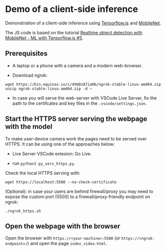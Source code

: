 # Demo of a client-side inference

Demonstration of a client-side inference using [Tensorflow.js](https://www.tensorflow.org/js) and [MobileNet](https://github.com/tensorflow/tfjs-examples/tree/master/mobilenet).

The JS code is based on the tutorial [Realtime object detection with MobileNet - ML with Tensorflow.js #5](https://www.youtube.com/watch?v=QUmuxu6pJD0).

## Prerequisites

- A laptop or a phone with a camera and a modern web-browser.

- Download ngrok: 

```
wget https://bin.equinox.io/c/4VmDzA7iaHb/ngrok-stable-linux-amd64.zip
unzip ngrok-stable-linux-amd64.zip -d ~
```

- In case you will serve the web-server with VSCode Live Server, fix the path to the certifcates and key files in the `.vscode/settings.json`.

## Start the HTTPS server serving the webpage with the model 

To make user-device camera work the pages need to be served over HTTPS. It can be using one of the approaches below:

- Live Server VSCode extesion: Go Live.

- run `python3 py_serv_https.py`.

Check the local HTTPS serving with:

`wget https://localhost:5500 --no-check-certificate`

(Optional): in case your users are behind firewall/proxy you may need to expose the custom port (5500) to a firewall/proxy-friendly endpoint on ngrok:

`./ngrok_https.sh`

## Open the webpage with the browser

Open the browser with `https://<your-machine>:5500` (or `https://<ngrok-endpoint>/`) and open the page `index_video.html`.
